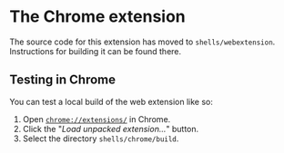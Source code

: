 # The Chrome extension

The source code for this extension has moved to `shells/webextension`. Instructions for building it can be found there.

## Testing in Chrome

You can test a local build of the web extension like so:

 1. Open [`chrome://extensions/`](chrome://extensions/) in Chrome.
 1. Click the "_Load unpacked extension..._" button.
 1. Select the directory `shells/chrome/build`.